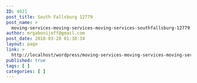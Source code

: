 ```yaml
---
ID: 4921
post_title: South Fallsburg 12779
post_name: >
  moving-services-moving-services-moving-services-southfallsburg-12779
author: mrgabonijeff@gmail.com
post_date: 2018-03-28 01:38:34
layout: page
link: >
  http://localhost/wordpress/moving-services-moving-services-moving-services-southfallsburg-12779/
published: true
tags: [ ]
categories: [ ]
---
```

